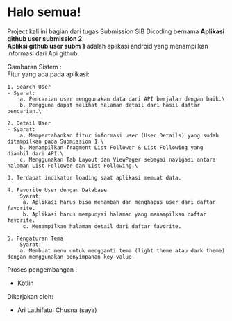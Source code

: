 # Halo semua! 

Project kali ini bagian dari tugas Submission SIB Dicoding bernama **Aplikasi github user submission 2**.\
**Apliksi github user subm 1** adalah aplikasi android yang menampilkan informasi dari Api github.

Gambaran Sistem :\
Fitur yang ada pada aplikasi:

    1. Search User
    - Syarat:
        a. Pencarian user menggunakan data dari API berjalan dengan baik.\
        b. Pengguna dapat melihat halaman detail dari hasil daftar pencarian.\

    2. Detail User
    - Syarat:
        a. Mempertahankan fitur informasi user (User Details) yang sudah ditampilkan pada Submission 1.\
        b. Menampilkan fragment List Follower & List Following yang diambil dari API.\
        c. Menggunakan Tab Layout dan ViewPager sebagai navigasi antara halaman List Follower dan List Following.\

    3. Terdapat indikator loading saat aplikasi memuat data.

    4. Favorite User dengan Database
        Syarat:
         a. Aplikasi harus bisa menambah dan menghapus user dari daftar favorite.
         b. Aplikasi harus mempunyai halaman yang menampilkan daftar favorite.
         c. Menampilkan halaman detail dari daftar favorite.

    5. Pengaturan Tema
        Syarat:
        a. Membuat menu untuk mengganti tema (light theme atau dark theme) dengan menggunakan penyimpanan key-value.

Proses pengembangan :
- Kotlin

Dikerjakan oleh: 
- Ari Lathifatul Chusna (saya)

